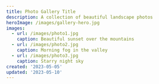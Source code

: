 ```yaml
---
title: Photo Gallery Title
description: A collection of beautiful landscape photos
heroImage: /images/gallery-hero.jpg
images:
  - url: /images/photo1.jpg
    caption: Beautiful sunset over the mountains
  - url: /images/photo2.jpg
    caption: Morning fog in the valley
  - url: /images/photo3.jpg
    caption: Starry night sky
created: '2023-05-05'
updated: '2023-05-10'
---
```

